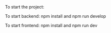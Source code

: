 To start the project:

To start backend:
npm install and npm run develop

To start frontend:
npm install and npm run dev